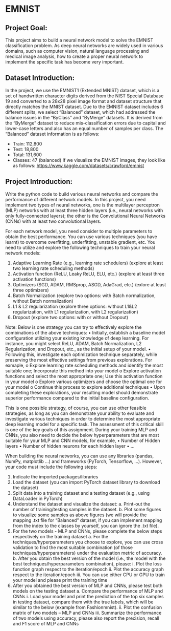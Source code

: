 # EMNIST

## Project Goal:
This project aims to build a neural network model to solve the EMNIST classification problem.
As deep neural networks are widely used in various domains, such as computer vision, natural
language processing and medical image analysis, how to create a proper neural network to
implement the specific task has become very important.

## Dataset Introduction:
In the project, we use the EMNIST1 (Extended MNIST) dataset, which is a set of handwritten
character digits derived from the NIST Special Database 19 and converted to a 28x28 pixel
image format and dataset structure that directly matches the MNIST dataset.
Due to the EMNIST dataset includes 6 different splits, we select “Balanced” dataset, which
had addressed the balance issues in the “ByClass” and “ByMerge” datasets. It is derived from
the “ByMerge” dataset to reduce mis-classification errors due to capital and lower-case letters
and also has an equal number of samples per class. The “Balanced” dataset information is as
follows:
- Train: 112,800
- Test: 18,800
- Total: 131,600
- Classes: 47 (balanced)
If we visualize the EMNIST images, they look like as follows: https://www.kaggle.com/datasets/crawford/emnist

## Project Introduction:
Write the python code to build various neural networks and compare the performance of
different network models.
In this project, you need implement two types of neural networks, one is the multilayer
perceptron (MLP) networks with at least three hidden layers (i.e., neural networks with only
fully-connected layers); the other is the Convolutional Neural Networks (CNNs) with at least
two convolutional layers.

For each network model, you need consider to multiple parameters to obtain the best
performance. You can use various techniques (you have learnt) to overcome overfitting,
underfitting, unstable gradient, etc. You need to utilize and explore the following techniques
to train your neural network models:
1) Adaptive Learning Rate (e.g., learning rate schedulers) (explore at least two learning
rate scheduling methods)
2) Activation function (ReLU, Leaky ReLU, ELU, etc.) (explore at least three activation
functions)
3) Optimizers (SGD, ADAM, RMSprop, ASGD, AdaGrad, etc.) (exlore at least three
optimizers)
4) Batch Normalization (explore two options: with Batch normalization, without Batch
normalization)
5) L1 & L2 regularization (explore three options: without L1&L2 regularization, with L1
regularization, with L2 regularization)
6) Dropout (explore two options: with or without Dropout)

Note: Below is one strategy you can try to effectively explore the combinations of the above techniques:
• Initially, establish a baseline model configuration utilizing your existing knowledge of deep learning. For
instance, you might select ReLU, ADAM, Batch Normalization, L2 Regularization, and Dropout, etc., as the
initial setup of your model.
• Following this, investigate each optimization technique separately, while preserving the most effective
settings from previous explorations. For exmaple,
o Explore learning rate scheduling methods and identify the most suitable one; Incorporate
this method into your model
o Explore activation functions and select the most appropriate one; Use this activation
function in your model
o Explore various optimizers and choose the optimal one for your model
o Continue this process to explore additional techniques
• Upon completing these explorations, your resulting model should demonstrate superior performance
compared to the initial baseline configuration.

This is one possible strategy, of course, you can use other feasible strategies, as long as you can demonstrate your ability
to evaluate and investigate various techniques in order to determine the most appropriate deep learning model for a
specific task. The assessment of this critical skill is one of the key goals of this assignment.
During your training MLP and CNNs, you also need to decide the below hyperparameters that
are most suitable for your MLP and CNN models, for example,
• Number of Hidden layers
• Number of hidden neurons for each hidden layer
• …

When building the neural networks, you can use any libraries (pandas, NumPy, matplotlib …)
and frameworks (PyTorch, Tensorflow, …). However, your code must include the following
steps:
1. Indicate the imported packages/libraries
2. Load the dataset (you can import PyTorch dataset library to download the dataset)
3. Split data into a training dataset and a testing dataset (e.g., using DataLoader in
PyTorch)
4. Understand the dataset and visualize the dataset:
a. Print-out the number of training/testing samples in the dataset.
b. Plot some figures to visualize some samples as above figures (we will provide
the mapping .txt file for “Balanced” dataset, if you can implement mapping
from the index to the classes by yourself, you can ignore the .txt file).
5. For the two models - MLP and CNNs, please complete the below steps respectively on
the training dataset
a. For the techniques/hyperparameters you choose to explore, you can use cross
validation to find the most suitable combination (of those
techniques/hyperparameters) under the evaluation metric of accuracy.
b. After you obtain the best version of the model (i.e., the model with the best
techniques/hyperparameters combination), please:
i. Plot the loss function graph respect to the iteration/epoch
ii. Plot the accuracy graph respect to the iteration/epoch
iii. You can use either CPU or GPU to train your model and please print
the training time
6. After you obtained the best version of MLP and CNNs, please test both models on the
testing dataset
a. Compare the performance of MLP and CNNs
i. Load your model and print the prediction of the top six samples in testing
dataset, compare them with the true labels, which will be similar to the
below (example from Fashionmnist).
ii. Plot the confusion matrix of two models – MLP and CNNs
iii. Summarize the performance of two models using accuracy, please also
report the precision, recall and F1 score of MLP and CNNs
